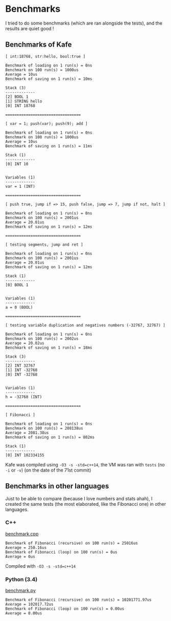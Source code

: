 # Benchmarks

I tried to do some benchmarks (which are ran alongside the tests), and the results are quiet good !

## Benchmarks of Kafe

```
[ int:18768, str:hello, bool:true ]

Benchmark of loading on 1 run(s) = 0ns
Benchmark on 100 run(s) = 1000us
Average = 10us
Benchmark of saving on 1 run(s) = 10ms

Stack (3)
-------------
[2] BOOL 1
[1] STRING hello
[0] INT 18768

=================================

[ var = 1; push(var); push(9); add ]

Benchmark of loading on 1 run(s) = 0ns
Benchmark on 100 run(s) = 1000us
Average = 10us
Benchmark of saving on 1 run(s) = 11ms

Stack (1)
-------------
[0] INT 10


Variables (1)
-------------
var = 1 (INT)

=================================

[ push true, jump if => 15, push false, jump => 7, jump if not, halt ]

Benchmark of loading on 1 run(s) = 0ns
Benchmark on 100 run(s) = 2001us
Average = 20.01us
Benchmark of saving on 1 run(s) = 12ms

=================================

[ testing segments, jump and ret ]

Benchmark of loading on 1 run(s) = 0ns
Benchmark on 100 run(s) = 2001us
Average = 20.01us
Benchmark of saving on 1 run(s) = 12ms

Stack (1)
-------------
[0] BOOL 1


Variables (1)
-------------
a = 0 (BOOL)

=================================

[ testing variable duplication and negatives numbers (-32767, 32767) ]

Benchmark of loading on 1 run(s) = 0ns
Benchmark on 100 run(s) = 2002us
Average = 20.02us
Benchmark of saving on 1 run(s) = 18ms

Stack (3)
-------------
[2] INT 32767
[1] INT -32768
[0] INT -32768


Variables (1)
-------------
h = -32768 (INT)

=================================

[ Fibonacci ]

Benchmark of loading on 1 run(s) = 0ns
Benchmark on 100 run(s) = 208138us
Average = 2081.38us
Benchmark of saving on 1 run(s) = 802ms

Stack (1)
-------------
[0] INT 102334155
```

Kafe was compiled using `-O3 -s -std=c++14`, the VM was ran with `tests` (no `-i` or `-v`) (on the date of the 71st commit)

## Benchmarks in other languages

Just to be able to compare (because I love numbers and stats ahah), I created the same tests (the most elaborated, like the Fibonacci one) in other languages.

### C++

[benchmark.cpp](benchmarks/benchmark.cpp)

```
Benchmark of Fibonacci (recursive) on 100 run(s) = 25016us
Average = 250.16us
Benchmark of Fibonacci (loop) on 100 run(s) = 0us
Average = 0us
```

Compiled with `-O3 -s -std=c++14`

### Python (3.4)

[benchmark.py](benchmarks/benchmark.py)

```
Benchmark of Fibonacci (recursive) on 100 run(s) = 10201771.97us
Average = 102017.72us
Benchmark of Fibonacci (loop) on 100 run(s) = 0.00us
Average = 0.00us
```